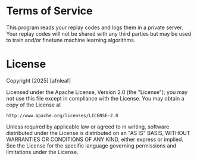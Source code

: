 # Terms of Service
This program reads your replay codes and logs them in a private server. Your replay codes will not be shared with any third parties but may be used to train and/or finetune machine learning algorithms.

# License
Copyright [2025] [afnleaf]

Licensed under the Apache License, Version 2.0 (the "License");
you may not use this file except in compliance with the License.
You may obtain a copy of the License at

    http://www.apache.org/licenses/LICENSE-2.0

Unless required by applicable law or agreed to in writing, software
distributed under the License is distributed on an "AS IS" BASIS,
WITHOUT WARRANTIES OR CONDITIONS OF ANY KIND, either express or implied.
See the License for the specific language governing permissions and
limitations under the License.
